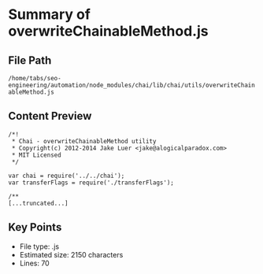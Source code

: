 # Summary of overwriteChainableMethod.js
  
## File Path
`/home/tabs/seo-engineering/automation/node_modules/chai/lib/chai/utils/overwriteChainableMethod.js`

## Content Preview
```
/*!
 * Chai - overwriteChainableMethod utility
 * Copyright(c) 2012-2014 Jake Luer <jake@alogicalparadox.com>
 * MIT Licensed
 */

var chai = require('../../chai');
var transferFlags = require('./transferFlags');

/**
[...truncated...]
```

## Key Points
- File type: .js
- Estimated size: 2150 characters
- Lines: 70
